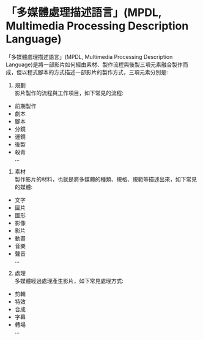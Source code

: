 「多媒體處理描述語言」(MPDL, Multimedia Processing Description Language)
===
「多媒體處理描述語言」(MPDL, Multimedia Processing Description Language)是將一部影片如何經由素材、製作流程與後製三項元素融合製作而成，但以程式腳本的方式描述一部影片的製作方式，三項元素分別是:

1. 規劃  
影片製作的流程與工作項目，如下常見的流程:
  - 前期製作
  - 劇本
  - 腳本
  - 分鏡
  - 運鏡
  - 後製
  - 殺青  
  ...


1. 素材  
製作影片的材料，也就是將多媒體的種類、規格、規範等描述出來，如下常見的媒體:
  - 文字
  - 圖片
  - 圖形
  - 影像
  - 影片
  - 動畫
  - 音樂
  - 聲音  
  ...


2. 處理  
多媒體經過處理產生影片，如下常見處理方式:
  - 剪輯
  - 特效
  - 合成
  - 字幕
  - 轉場  
  ...
